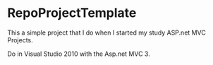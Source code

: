 RepoProjectTemplate
===================

This a simple project that I do when I started my study ASP.net MVC Projects.

Do in Visual Studio 2010 with the Asp.net MVC 3.
